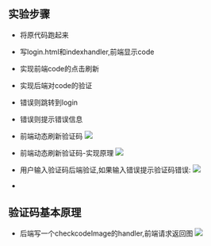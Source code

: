 

## 实验步骤
- 将原代码跑起来
- 写login.html和indexhandler,前端显示code
- 实现前端code的点击刷新
- 实现后端对code的验证
- 错误则跳转到login
- 错误则提示错误信息

- 前端动态刷新验证码
![](http://ww1.sinaimg.cn/large/9e792b8fgy1fjekhegpi8g20cr08jmzt)

- 前端动态刷新验证码-实现原理
![](http://ww1.sinaimg.cn/large/9e792b8fgy1fjejxubd3fj20ij0in0ui)

- 用户输入验证码后端验证,如果输入错误提示验证码错误:
![](http://ww1.sinaimg.cn/large/9e792b8fgy1fjekn9zefbj20bp09hwew)


- 



 ## 验证码基本原理

- 后端写一个checkcodeImage的handler,前端请求返回图
![](http://ww1.sinaimg.cn/large/9e792b8fgy1fjeij3k7qtj20mh0h0tdm)



